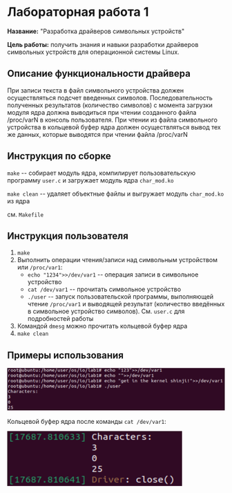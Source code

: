 # Лабораторная работа 1

**Название:** "Разработка драйверов символьных устройств"

**Цель работы:** получить знания и навыки разработки драйверов символьных устройств для операционной системы Linux.

## Описание функциональности драйвера

При записи текста в файл символьного устройства должен осуществляться подсчет введенных символов. Последовательность полученных результатов (количество символов) с момента загрузки модуля ядра должна выводиться при чтении созданного файла /proc/varN в консоль пользователя.
При чтении из файла символьного устройства в кольцевой буфер ядра должен осуществляться вывод тех же данных, которые выводятся при чтении файла /proc/varN

## Инструкция по сборке

``make`` -- собирает модуль ядра, компилирует пользовательскую программу `user.c` и загружает модуль ядра `char_mod.ko`

`make clean` -- удаляет объектные файлы и выгружает модуль `char_mod.ko` из ядра

см. `Makefile`

## Инструкция пользователя

1.  `make`
2. Выполнить операции чтения/записи над символьным устройством или `/proc/var1`:
   * `echo "1234">>/dev/var1` -- операция записи в символьное устройство
   * `cat /dev/var1` -- прочитать символьное устройство
   * `./user` -- запуск пользовательской программы, выполняющей чтение `/proc/var1` и выводящей результат (количество введённых в символьное устройство символов). См. `user.c` для подробностей работы
3. Командой `dmesg` можно прочитать кольцевой буфер ядра
4. `make clean` 


## Примеры использования

![img_2.png](./imgs/img_2.png)

Кольцевой буфер ядра после команды `cat /dev/var1`:

![img_3.png](./imgs/img_3.png)